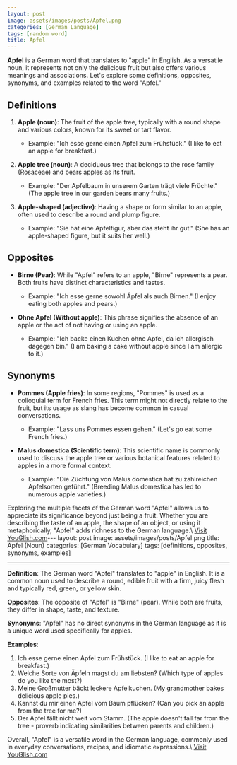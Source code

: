 ```yaml
---
layout: post
image: assets/images/posts/Apfel.png
categories: [German Language]
tags: [random word]
title: Apfel
---
```


**Apfel** is a German word that translates to "apple" in English. As a versatile noun, it represents not only the delicious fruit but also offers various meanings and associations. Let's explore some definitions, opposites, synonyms, and examples related to the word "Apfel."

## Definitions

1. **Apple (noun)**: The fruit of the apple tree, typically with a round shape and various colors, known for its sweet or tart flavor.
    - Example: "Ich esse gerne einen Apfel zum Frühstück." (I like to eat an apple for breakfast.)

2. **Apple tree (noun)**: A deciduous tree that belongs to the rose family (Rosaceae) and bears apples as its fruit.
    - Example: "Der Apfelbaum in unserem Garten trägt viele Früchte." (The apple tree in our garden bears many fruits.)

3. **Apple-shaped (adjective)**: Having a shape or form similar to an apple, often used to describe a round and plump figure.
    - Example: "Sie hat eine Apfelfigur, aber das steht ihr gut." (She has an apple-shaped figure, but it suits her well.)

## Opposites

- **Birne (Pear)**: While "Apfel" refers to an apple, "Birne" represents a pear. Both fruits have distinct characteristics and tastes.
    - Example: "Ich esse gerne sowohl Äpfel als auch Birnen." (I enjoy eating both apples and pears.)

- **Ohne Apfel (Without apple)**: This phrase signifies the absence of an apple or the act of not having or using an apple.
    - Example: "Ich backe einen Kuchen ohne Apfel, da ich allergisch dagegen bin." (I am baking a cake without apple since I am allergic to it.)

## Synonyms

- **Pommes (Apple fries)**: In some regions, "Pommes" is used as a colloquial term for French fries. This term might not directly relate to the fruit, but its usage as slang has become common in casual conversations.
    - Example: "Lass uns Pommes essen gehen." (Let's go eat some French fries.)

- **Malus domestica (Scientific term)**: This scientific name is commonly used to discuss the apple tree or various botanical features related to apples in a more formal context.
    - Example: "Die Züchtung von Malus domestica hat zu zahlreichen Apfelsorten geführt." (Breeding Malus domestica has led to numerous apple varieties.)

Exploring the multiple facets of the German word "Apfel" allows us to appreciate its significance beyond just being a fruit. Whether you are describing the taste of an apple, the shape of an object, or using it metaphorically, "Apfel" adds richness to the German language.\ <a id="yg-widget-0" class="youglish-widget" data-query="Apfel" data-lang="german" data-components="8412" data-auto-start="0" data-bkg-color="theme_light" data-title="How%20to%20pronounce%20Apfel%20in%20German"  rel="nofollow" href="https://youglish.com">Visit YouGlish.com</a><script async src="https://youglish.com/public/emb/widget.js" charset="utf-8"></script>---
layout: post
image: assets/images/posts/Apfel.png
title: Apfel (Noun)
categories: [German Vocabulary]
tags: [definitions, opposites, synonyms, examples]

---

**Definition**: The German word "Apfel" translates to "apple" in English. It is a common noun used to describe a round, edible fruit with a firm, juicy flesh and typically red, green, or yellow skin.

**Opposites**: The opposite of "Apfel" is "Birne" (pear). While both are fruits, they differ in shape, taste, and texture.

**Synonyms**: "Apfel" has no direct synonyms in the German language as it is a unique word used specifically for apples.

**Examples**:

1. Ich esse gerne einen Apfel zum Frühstück. (I like to eat an apple for breakfast.)
2. Welche Sorte von Äpfeln magst du am liebsten? (Which type of apples do you like the most?)
3. Meine Großmutter bäckt leckere Apfelkuchen. (My grandmother bakes delicious apple pies.)
4. Kannst du mir einen Apfel vom Baum pflücken? (Can you pick an apple from the tree for me?)
5. Der Apfel fällt nicht weit vom Stamm. (The apple doesn't fall far from the tree - proverb indicating similarities between parents and children.)

Overall, "Apfel" is a versatile word in the German language, commonly used in everyday conversations, recipes, and idiomatic expressions.\ <a id="yg-widget-0" class="youglish-widget" data-query="Apfel" data-lang="german" data-components="8412" data-auto-start="0" data-bkg-color="theme_light" data-title="How%20to%20pronounce%20Apfel%20in%20German"  rel="nofollow" href="https://youglish.com">Visit YouGlish.com</a><script async src="https://youglish.com/public/emb/widget.js" charset="utf-8"></script>